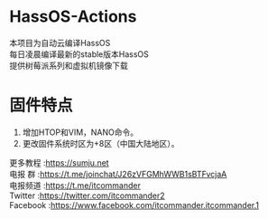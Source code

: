 # HassOS-Actions

本项目为自动云编译HassOS   
每日凌晨编译最新的stable版本HassOS    
提供树莓派系列和虚拟机镜像下载

# 固件特点

1. 增加HTOP和VIM，NANO命令。
2. 更改固件系统时区为+8区（中国大陆地区）。


更多教程    :https://sumju.net   
电报 群     :https://t.me/joinchat/J26zVFGMhWWB1sBTFvcjaA   
电报频道    :https://t.me/itcommander   
Twitter    :https://twitter.com/itcommander2   
Facebook   :https://www.facebook.com/itcommander.itcommander.1
